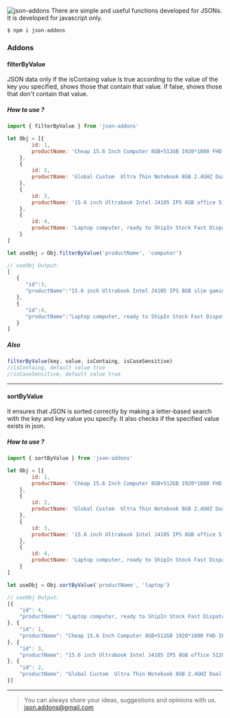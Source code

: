 ![json-addons](https://img.techpowerup.org/201028/json-addons.png)
There are simple and useful functions developed for JSONs. It is developed for javascript only.

`$ npm i json-addons`


### Addons

#### filterByValue
JSON data only if the isContaing value is true according to the value of the key you specified, shows those that contain that value. If false, shows those that don't contain that value.

##### How to use ?
```js
import { filterByValue } from 'json-addons'

let Obj = [{
        id: 1,
        productName: 'Cheap 15.6 Inch Computer 8GB+512GB 1920*1080 FHD IPS Laptops Computer'
    },
    {
        id: 2,
        productName: 'Global Custom  Ultra Thin Notebook 8GB 2.4GHZ Dual Core Wins10 Mini'
    },
    {
        id: 3,
        productName: '15.6 inch Ultrabook Intel J4105 IPS 8GB office 512GB computer laptops'
    },
    {
        id: 4,
        productName: 'Laptop computer, ready to ShipIn Stock Fast Dispatch cheap netbook'
    }
]

let useObj = Obj.filterByValue('productName', 'computer')

// useObj Output:
[
   {
      "id":3,
      "productName":"15.6 inch Ultrabook Intel J4105 IPS 8GB slim gaming office 512GB computer laptops"
   },
   {
      "id":4,
      "productName":"Laptop computer, ready to ShipIn Stock Fast Dispatch cheap mini notebook netbook price use"
   }
]
```

##### Also
```js
filterByValue(key, value, isContaing, isCaseSensitive)
//isContaing, default value true
//isCaseSensitive, default value true
```

----

#### sortByValue
It ensures that JSON is sorted correctly by making a letter-based search with the key and key value you specify. It also checks if the specified value exists in json.

##### How to use ?
```js
import { sortByValue } from 'json-addons'

let Obj = [{
        id: 1,
        productName: 'Cheap 15.6 Inch Computer 8GB+512GB 1920*1080 FHD IPS Laptops Computer'
    },
    {
        id: 2,
        productName: 'Global Custom  Ultra Thin Notebook 8GB 2.4GHZ Dual Core Wins10 Mini'
    },
    {
        id: 3,
        productName: '15.6 inch Ultrabook Intel J4105 IPS 8GB office 512GB computer laptops'
    },
    {
        id: 4,
        productName: 'Laptop computer, ready to ShipIn Stock Fast Dispatch cheap netbook'
    }
]

let useObj = Obj.sortByValue('productName', 'laptop')

// useObj Output:
[{
    "id": 4,
    "productName": "Laptop computer, ready to ShipIn Stock Fast Dispatch cheap netbook"
}, {
    "id": 1,
    "productName": "Cheap 15.6 Inch Computer 8GB+512GB 1920*1080 FHD IPS Laptops Computer"
}, {
    "id": 3,
    "productName": "15.6 inch Ultrabook Intel J4105 IPS 8GB office 512GB computer laptops"
}, {
    "id": 2,
    "productName": "Global Custom  Ultra Thin Notebook 8GB 2.4GHZ Dual Core Wins10 Mini"
}]
```

----

> You can always share your ideas, suggestions and opinions with us.
> json.addons@gmail.com
